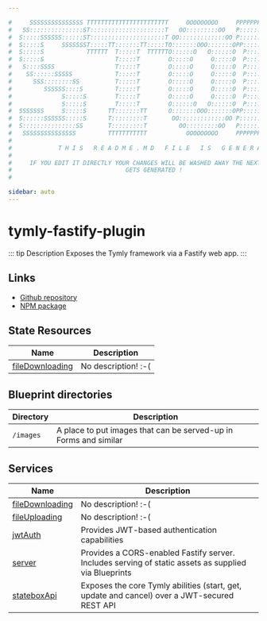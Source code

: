 ```yaml
---

#     SSSSSSSSSSSSSSS TTTTTTTTTTTTTTTTTTTTTTT     OOOOOOOOO     PPPPPPPPPPPPPPPPP    !!!  
#   SS:::::::::::::::ST:::::::::::::::::::::T   OO:::::::::OO   P::::::::::::::::P  !!:!! 
#  S:::::SSSSSS::::::ST:::::::::::::::::::::T OO:::::::::::::OO P::::::PPPPPP:::::P !:::! 
#  S:::::S     SSSSSSST:::::TT:::::::TT:::::TO:::::::OOO:::::::OPP:::::P     P:::::P!:::! 
#  S:::::S            TTTTTT  T:::::T  TTTTTTO::::::O   O::::::O  P::::P     P:::::P!:::! 
#  S:::::S                    T:::::T        O:::::O     O:::::O  P::::P     P:::::P!:::! 
#   S::::SSSS                 T:::::T        O:::::O     O:::::O  P::::PPPPPP:::::P !:::! 
#    SS::::::SSSSS            T:::::T        O:::::O     O:::::O  P:::::::::::::PP  !:::! 
#      SSS::::::::SS          T:::::T        O:::::O     O:::::O  P::::PPPPPPPPP    !:::! 
#         SSSSSS::::S         T:::::T        O:::::O     O:::::O  P::::P            !:::! 
#              S:::::S        T:::::T        O:::::O     O:::::O  P::::P            !!:!! 
#              S:::::S        T:::::T        O::::::O   O::::::O  P::::P             !!!   
#  SSSSSSS     S:::::S      TT:::::::TT      O:::::::OOO:::::::OPP::::::PP                 
#  S::::::SSSSSS:::::S      T:::::::::T       OO:::::::::::::OO P::::::::P           !!!  
#  S:::::::::::::::SS       T:::::::::T         OO:::::::::OO   P::::::::P          !!:!! 
#   SSSSSSSSSSSSSSS         TTTTTTTTTTT           OOOOOOOOO     PPPPPPPPPP           !!!  
#                                                                                          
#             T H I S   R E A D M E . M D   F I L E   I S   G E N E R A T E D !           
#                                                                                         
#     IF YOU EDIT IT DIRECTLY YOUR CHANGES WILL BE WASHED AWAY THE NEXT TIME THIS FILE  
#                                GETS GENERATED !
#                                                                                         

sidebar: auto
---
```



# tymly-fastify-plugin

::: tip Description
Exposes the Tymly framework via a Fastify web app.
:::

## Links

* [Github repository](https://github.com/wmfs/tymly-fastify-plugin#readme)
* [NPM package](https://www.npmjs.com/package/@wmfs/tymly-fastify-plugin)


## State Resources
| Name | Description |
| ---- | ----------- |
| [fileDownloading](state-resources/file-downloading.html) | No description! :-( |





## Blueprint directories
| Directory | Description |
| --------- | ----------- |
| `/images` | A place to put images that can be served-up in Forms and similar |




## Services
| Name | Description |
| ---- | ----------- |
| [fileDownloading](services/file-downloading.html) | No description! :-( |
| [fileUploading](services/file-uploading.html) | No description! :-( |
| [jwtAuth](services/jwt-auth.html) | Provides JWT-based authentication capabilities |
| [server](services/server.html) | Provides a CORS-enabled Fastify server. Includes serving of static assets as supplied via Blueprints |
| [stateboxApi](services/statebox-api.html) | Exposes the core Tymly abilities (start, get, update and cancel) over a JWT-secured REST API |


